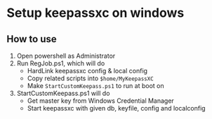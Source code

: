 # Setup keepassxc on windows

## How to use
1. Open powershell as Administrator
2. Run RegJob.ps1, which will do
    * HardLink keepassxc config & local config
    * Copy related scripts into `$home/MyKeepassXC`
    * Make `StartCustomKeepass.ps1` to run at boot on
3. StartCustomKeepass.ps1 will do
    * Get master key from Windows Credential Manager
    * Start keepassxc with given db, keyfile, config and localconfig